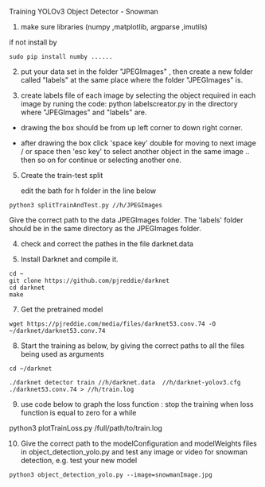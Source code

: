 Training YOLOv3 Object Detector - Snowman

1. make sure libraries (numpy ,matplotlib, argparse ,imutils)

if not install by

`sudo pip install numby
......` 

2. put your data set in the folder "JPEGImages" , then create a new folder called "labels" at the same place where the folder "JPEGImages" is.

3. create labels file of each image by selecting the object required in each image by runing the code:
python labelscreator.py in the directory where "JPEGImages" and "labels" are.

- drawing the box should be from up left corner to down right corner.

- after drawing the box click 'space key' double for moving to next image / or space then 'esc key' to select another object in the same image .. then so on for continue or selecting another one.


5. Create the train-test split

	edit the bath for h folder in the line below

`python3 splitTrainAndTest.py //h/JPEGImages`

Give the correct path to the data JPEGImages folder. The 'labels' folder should be in the same directory as the JPEGImages folder.

4. check and correct the pathes in the file darknet.data

6. Install Darknet and compile it.
```
cd ~
git clone https://github.com/pjreddie/darknet
cd darknet
make
```
7. Get the pretrained model

`wget https://pjreddie.com/media/files/darknet53.conv.74 -O ~/darknet/darknet53.conv.74`


8. Start the training as below, by giving the correct paths to all the files being used as arguments

`cd ~/darknet`

`./darknet detector train //h/darknet.data  //h/darknet-yolov3.cfg ./darknet53.conv.74 > //h/train.log`


9. use code below to graph the loss function : stop the training when loss function is equal to zero for a while

 python3 plotTrainLoss.py /full/path/to/train.log

10. Give the correct path to the modelConfiguration and modelWeights files in object_detection_yolo.py and test any image or video for snowman detection, e.g.
test your new model

`python3 object_detection_yolo.py --image=snowmanImage.jpg`

